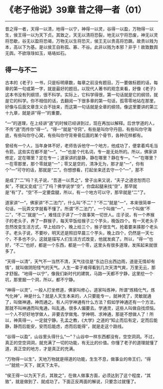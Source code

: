# 《老子他说》39章 昔之得一者（01）

------

昔之得一者，天得一以清，地得一以宁，神得一以灵，谷得一以盈，万物得一以生，侯王得一以为天下贞。其致之，天无以清将恐裂，地无以宁将恐废，神无以灵将恐歇，谷无以盈将恐竭，万物无以生将恐灭，侯王无以贵高将恐蹶。故贵以贱为本，高以下为基。是以侯王自称孤、寡、不谷。此非以贱为本邪？非乎！故致数舆无舆。不欲琭琭如玉，珞珞如石。

## 得一与不二

古本的《老子》一书，只是标明章数，每章之前没有题目。万一要做标题的话，每章的第一句或第一字，就是最好的题目。以现代人著书的观念来看，好像《老子》这本书没有列纲领，很不科学。实际上，它科学得很，第一句话就是它的纲领，就是它的科学。你不相信的话，去翻阅一下很多章的第一句话，孤零零地站在那里，好像与后面文章含义合不拢来，而这第一句话就是全章的纲领。像这里要讲的第三十九章，就是讲“得一”的重要。

“一”的道理，在上经讲“道”的时候已经讲到过，现在再加以解释。后世学道的人，不传“道”而传你“得一”。“得一”就是“守窍”，有些是叫你守丹田，有些叫你守海底，有些叫你守心窝，有些叫你守背脊骨后面的某个骨节，各种花样都有。

曾经有一个人，当年身体不好，老师告诉他守一个地方，他成功了，便拿着鸡毛当令箭。这些实在都不是“一”。“一”也是个代名词，专一是无处所的。所以，佛家讲修定，定在哪里？定在专一；道家讲的是静，静在哪里？静在专一。“一”在哪里？一在零那里，那个零就是“一”；零又是空的，清净无为，那才是“一”，你有个“一”可守的话，那就是“二”。你想想看，打起坐来还去守一个“一”，那不

是成了“二”吗？孔子说，“吾道一以贯之”，曾子出来又说，“夫子之道忠恕而已矣”，不就又变成“三”了吗？佛学说学“空”，你盘起腿来找“空”，那早就是“有”了。“空”不一定要盘腿，所以，有一个地方可以守，那早就是“二”了。

道家讲“一”，佛家讲“不二法门”，什么叫“不二”？“不二”就是“一”，本来很简单一句话，一玩弄文字就看不懂了。所谓“不二法门”，一个叫做“一”，一个叫做“不二”，“不二”就是“一”，难怪庄子讲了一个故事笑一切世人。庄子说，有一个养猴子的老头子，养了一群猴子，每天早饭给猴子三个芋头，晚饭四个。有一天老头子忽然改变生活方式，早上给四个，晚上给三个，猴子很生气，抢着要来揍那个老头子。老头子说，不要吵，明天还是照旧早晨三个芋头，晚上四个，仍然是一天七个，不多也不少。这就是描写人们生活方式改变，他就发疯了。所以，“得一”也好，“不二”也好，都是一个东西，都是一个零，这里头有很多道理，发挥起来就很多了。

“天得一以清”，天气不一当然不清，天气往往是“东边日出西边雨，道是无情却有情”，就叫做阴阳怪气的天气。人生一辈子难得看到几次天清气爽，万里无云，那才舒服。“地得一以宁”，像我们新时代的建筑，马路一天都不宁静，这里挖一个坑，那里掘一个洞，所以，都不宁静。

“神得一以灵”，一般人打坐修道，佛家叫修心，道家叫炼神，所谓“炼精化气，炼气化神”，神是什么？就是人天生本来的，人只要能专一，就神灵了，灵敏就通了，叫做神通，神而通之。有人问学神通有什么方法？假如学神通还有一个方法，那就不叫神通而叫鬼通，叫乱通。很多人偏要去。学通灵，这些人叫做自找烦恼。一个人不好好地学做人，非要去学做鬼、学神明、求神通，那是不想做人了！所以，神真得一，一定就宁静。孔孟之教，《大学》之道的“知止而后有定，定而后能静，静而后能安，安而后能虑，虑而后能得”，就是走这个路线。

“谷得一以盈”，山谷里头得什么“一”？山谷中一样东西都没有，空空洞洞。不过，真正的空空洞洞，就充满了一切的功能，有无比的价值。你懂了老子的道理就懂了道，真正空的地方，才是真正的充满。

“万物得一以生”，天地万物就是得道的功能，生生不息，做事业的帝王们，“得一”就统一天下，就天下太平。

“侯王得一以为天下贞，其致之”，在做人做事方面，必须达到了这个程度，“其致”，就是做到了、就成功了。下面正反两面的解说，只要念过就懂了。